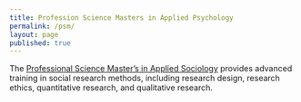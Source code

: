 ```yaml
---
title: Profession Science Masters in Applied Psychology
permalink: /psm/
layout: page
published: true
---
```


The [Professional Science Master’s in Applied Sociology](http://bulletin.temple.edu/graduate/scd/cla/applied-sociology-psm/) provides advanced training in social research methods, including research design, research ethics, quantitative research, and qualitative research.
